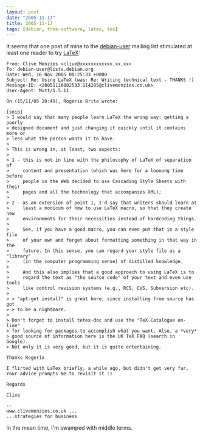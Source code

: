 ```yaml
---
layout: post
date: "2005-11-17"
title: 2005-11-17
tags: [debian, free-software, latex, tex]
---
```

It seems that one post of mine to the
[debian-user](http://lists.debian.org/debian-user) mailing list
stimulated at least one reader to try
[LaTeX](http://www.latex-project.org/):

    From: Clive Menzies <clive@xxxxxxxxxxxx.xx.xx>
    To: debian-user@lists.debian.org
    Date: Wed, 16 Nov 2005 00:25:33 +0000
    Subject: Re: Using LaTeX (was: Re: Writing technical text - THANKS !)
    Message-ID: <20051116002533.GI4285@clivemenzies.co.uk>
    User-Agent: Mutt/1.5.11

    On (15/11/05 20:49), Rogério Brito wrote:

    [snip]
    > I would say that many people learn LaTeX the wrong way: getting a poorly
    > designed document and just changing it quickly until it contains more or
    > less what the person wants it to have.
    >
    > This is wrong in, at least, two aspects:
    >
    > 1 - this is not in line with the philosophy of LaTeX of separation of
    >     content and presentation (which was here for a loooong time before
    >     people in the Web decided to use Cascading Style Sheets with their
    >     pages and all the technology that accompanies XML);
    >
    > 2 - as an extension of point 1, I'd say that writers should learn at
    >     least a modicum of how to use LaTeX macro, so that they create new
    >     environments for their necessities instead of hardcoding things.
    >
    >     See, if you have a good macro, you can even put that in a style file
    >     of your own and forget about formatting something in that way in the
    >     future. In this sense, you can regard your style file as a "library"
    >     (in the computer programming sense) of distilled knowledge.
    >
    >     And this also implies that a good approach to using LaTeX is to
    >     regard the text as "the source code" of your text and even use tools
    >     like control revision systems (e.g., RCS, CVS, Subversion etc).
    >
    > > "apt-get install" is great here, since installing from source has got
    > > to be a nightmare.
    >
    > Don't forget to install tetex-doc and use the "TeX Catalogue on-line"
    > for looking for packages to accomplish what you want. Also, a *very*
    > good source of information here is the UK TeX FAQ (search in Google).
    > Not only it is very good, but it is quite entertaining.

    Thanks Rogerio

    I flirted with LaTex briefly, a while ago, but didn't get very far.
    Your advice prompts me to revisit it :)

    Regards

    Clive

    --
    www.clivemenzies.co.uk ...
    ...strategies for business


In the mean time, I'm swamped with middle terms.


